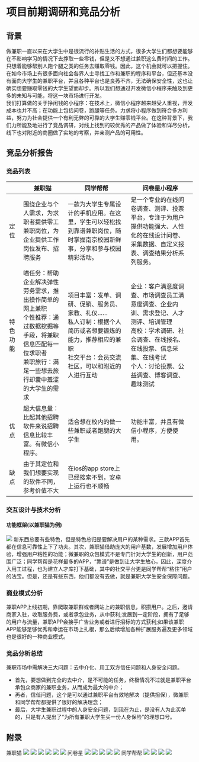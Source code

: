 # 项目前期调研和竞品分析
## 背景
做兼职一直以来在大学生中是很流行的补贴生活的方式，很多大学生们都想要能够在不影响学习的情况下去挣取一些零钱，但是又不想通过兼职这么费时间的工作。只想着能够帮别人跑个腿之类的任务去赚取零钱。因此，这个机会就可以把握住。
<br>在如今市场上有很多面向社会各界人士寻找工作和兼职的程序和平台，但还基本没有面向大学生的兼职平台，并且各种平台也是良莠不齐，无法确保安全性，这也让确实想要赚取零钱的大学生望而却步。所以我们想通过开发微信小程序来触及到更多的未知与可能，将这一块市场进行开发。
<br>我们打算做的关于挣闲钱的小程序：在技术上，微信小程序越来越受人重视，开发成本也并不高；在功能上包括问卷，跑腿等任务。力求将小程序做到符合多方利益，努力为社会提供一个有利无弊的可靠的大学生赚零钱平台。在这种背景下，我们力所能及地进行了竞品调研，对线上找到的较优秀的产品做了体验和详尽分析，线下也对附近的商圈做了实地的考察，并亲测产品的可用性。
## 竞品分析报告
### 竞品列表

| | 兼职猫 | 同学帮帮 | 问卷星小程序 |
|--|--|--|--|
| 定位 | 围绕企业与个人需求，为求职者提供零工兼职岗位，为企业提供工作岗位发布、招聘服务 | 一款为大学生专属设计的手机应用。在这里，学生可以轻松找到靠谱兼职岗位，随时掌握南京校园新鲜事，分享和参与校园精彩活动。 | 是一个专业的在线问卷调查、测评、投票平台，专注于为用户提供功能强大、人性化的在线设计问卷、采集数据、自定义报表、调查结果分析系列服务。 |
| 特色功能 | 喵任务：帮助企业解决弹性劳务需求，推出操作简单的网上兼职 <br>个性推荐：通过数据挖掘等手段，将兼职信息匹配每一位求职者 <br>兼职旅行：满足一些想去旅行却囊中羞涩的大学生的需求 | 项目丰富：发单、调研、促销、服务员、家教、礼仪…… <br>私人订制：根据个人简历或者想要锻炼的能力，推荐相应的兼职 <br>社交平台：会员交流社区，可以和附近的人进行互动 | 企业：客户满意度调查、市场调查员工满意度调查、企业内训、需求登记、人才测评、培训管理 <br>高校：学术调研、社会调查、在线报名、在线投票、信息采集、在线考试 <br>个人：讨论投票、公益调查、博客调查、趣味测试 |
| 优点 | 超大信息量：比起其他招聘软件来说招聘信息比较丰富。有微信小程序。 | 适合想在校内的做一些兼职或者跑腿的大学生 | 功能丰富，并且有微信小程序，方便使用。 |
| 缺点 | 由于其定位和我们想要实现的软件不同，参考价值不大 | 在ios的app store上已经搜索不到，安卓上运行也不顺畅 |  |


### 交互设计与技术分析
#### 功能框架(以兼职猫为例)
![](images/jzmgnkj.jpg)
新东西总要有些特色，但是特色总归是要解决用户的某种需求。三款APP首先都在信息可靠性上下了功夫。其次，兼职猫借助庞大的用户基数，发展增加用户体验，增强用户粘性的功能；微兼职的众包模式不是专门针对大学生的创新，用户范围广泛；同学帮帮是花样最多的APP，“靠谱”是做到让大学生放心，因此，深度介入用工过程，也为建立人才库打下基础，其中的社交平台更是同学帮帮“粘住”用户的法宝。但是，还是有些东西，他们都没有去做，就是兼职大学生安全保障问题。
### 商业模式分析
兼职APP上线初期，靠爬取兼职群或者网站上的兼职信息，积攒用户。之后，邀请商家入驻，收取服务费，或者承包业务，从中获利;发展到一定阶段，拥有了足够的用户与流量，兼职APP会接手广告业务或者进行招标的方式获利;如果该兼职APP能够足够优秀和幸运在市场上扎根，那么后续增加各种扩展服务遍及更多领域也是很好的一种商业模式。
### 竞品分析总结
兼职市场中需解决三大问题：去中介化、用工双方信任问题和人身安全问题。
- 首先，要想做到完全的去中介，是不可能的任务，终极情况不过就是兼职平台承包众商家的兼职业务，从而成为最大的中介；
- 再者，信任问题，这个是可以通过兼职平台有效地解决（提供担保），微兼职和同学帮帮都提供了很好的解决理念；
- 最后，大学生兼职过程中的人身安全问题，到现在为止，是没有人为此买单的，只是有人提出了“为所有兼职大学生买一份人身保险”的理想口号。


## 附录
兼职猫
![](images/f1.1.jpg)
![](images/f1.2.jpg)
![](images/f1.3.jpg)
![](images/f1.4.jpg)
![](images/f1.5.jpg)
![](images/f1.6.jpg)
问卷星
![](images/f2.1.png)
![](images/f2.2.png)
![](images/f2.3.png)
![](images/f2.4.png)
![](images/f2.5.png)
同学帮帮
![](images/f3.1(2).jpg)
![](images/f3.2(2).jpg)
![](images/f3.3(2).jpg)
![](images/f3.4(2).jpg)

